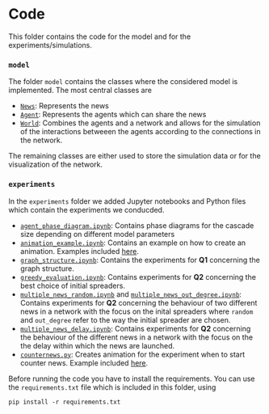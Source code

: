 # Code 

This folder contains the code for the model and for the experiments/simulations.

### `model`
The folder `model` contains the classes where the considered model is implemented. The most central classes are
* [`News`](model/news.py): Represents the news
* [`Agent`](model/agent.py): Represents the agents which can share the news
* [`World`](model/world.py): Combines the agents and a network and allows for the simulation of the interactions betweeen the agents according to the connections in the network.

The remaining classes are either used to store the simulation data or for the visualization of the network.

### `experiments`
In the `experiments` folder we added Jupyter notebooks and Python files which contain the experiments we conducded. 
* [`agent_phase_diagram.ipynb`](experiments/agent_phase_diagram.ipynb): Contains phase diagrams for the cascade size depending on different model parameters
* [`animation_example.ipynb`](experiments/animation_example.ipynb): Contains an example on how to create an animation. Examples included [here](../other/).
* [`graph_structure.ipynb`](experiments/graph_structure.ipynb): Contains the experiments for **Q1** concerning the graph structure.
* [`greedy_evaluation.ipynb`](experiments/greedy_evaluation.ipynb): Contains experiments for **Q2** concerning the best choice of initial spreaders.
* [`multiple_news_random.ipynb`](experiments/multiple_news_random.ipynb) and [`multiple_news_out_degree.ipynb`](experiments/multiple_news_out_degree.ipynb): Contains experiments for **Q2** concerning the behaviour of two different news in a network with the focus on the inital spreaders where `random` and `out_degree` refer to the way the initial spreader are chosen.
* [`multiple_news_delay.ipynb`](experiments/multiple_news_delay.ipynb): Contains experiments for **Q2** concerning the behaviour of the different news in a network with the focus on the the delay within which the news are launched.
* [`counternews.py`](experiments/counternews.py): Creates animation for the experiment when to start counter news. Example included [here](../other/).

Before running the code you have to install the requirements. You can use the `requirements.txt` file which is included in this folder, using
```
pip install -r requirements.txt
```

